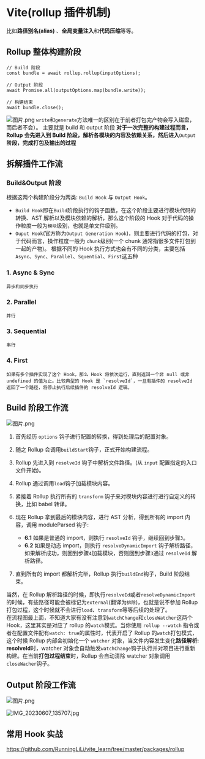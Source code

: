 # Vite(rollup 插件机制)

比如**路径别名(alias)** 、**全局变量注入**和**代码压缩**等等。

## Rollup 整体构建阶段

```
// Build 阶段
const bundle = await rollup.rollup(inputOptions);

// Output 阶段
await Promise.all(outputOptions.map(bundle.write));

// 构建结束
await bundle.close();
```

![图片.png](https://p1-juejin.byteimg.com/tos-cn-i-k3u1fbpfcp/aa65546d0f0e45ceadb0974ea0fade7a~tplv-k3u1fbpfcp-watermark.image?)
`write`和`generate`方法唯一的区别在于前者打包完产物会写入磁盘，而后者不会）。
主要就是 build 和 output 阶段
**对于一次完整的构建过程而言，** **Rollup** **会先进入到 Build 阶段，解析各模块的内容及依赖关系，然后进入**`Output`**阶段，完成打包及输出的过程**

## 拆解插件工作流

### Build&Output 阶段

根据这两个构建阶段分为两类: `Build Hook` 与 `Output Hook`。

- `Build Hook`即在`Build`阶段执行的钩子函数，在这个阶段主要进行模块代码的转换、AST 解析以及模块依赖的解析，那么这个阶段的 Hook 对于代码的操作粒度一般为`模块`级别，也就是单文件级别。
- `Ouput Hook`(官方称为`Output Generation Hook`)，则主要进行代码的打包，对于代码而言，操作粒度一般为 `chunk`级别(一个 chunk 通常指很多文件打包到一起的产物)。
  根据不同的 Hook 执行方式也会有不同的分类，主要包括`Async`、`Sync`、`Parallel`、`Squential`、`First`这五种

### 1. Async & Sync

    异步和同步执行

### 2. Parallel

    并行

### 3. Sequential

    串行

### 4. First

    如果有多个插件实现了这个 Hook，那么 Hook 将依次运行，直到返回一个非 null 或非 undefined 的值为止。比较典型的 Hook 是 `resolveId`，一旦有插件的 resolveId 返回了一个路径，将停止执行后续插件的 resolveId 逻辑。

## Build 阶段工作流

![图片.png](https://p6-juejin.byteimg.com/tos-cn-i-k3u1fbpfcp/e305d70370244afc807d70b46a73f9ec~tplv-k3u1fbpfcp-watermark.image?)

1. 首先经历 `options` 钩子进行配置的转换，得到处理后的配置对象。

2. 随之 Rollup 会调用`buildStart`钩子，正式开始构建流程。

3. Rollup 先进入到 `resolveId` 钩子中解析文件路径。(从 `input` 配置指定的入口文件开始)。

4. Rollup 通过调用`load`钩子加载模块内容。

5. 紧接着 Rollup 执行所有的 `transform` 钩子来对模块内容进行进行自定义的转换，比如 babel 转译。

6. 现在 Rollup 拿到最后的模块内容，进行 AST 分析，得到所有的 import 内容，调用 moduleParsed 钩子:

   - **6.1** 如果是普通的 import，则执行 `resolveId` 钩子，继续回到步骤`3`。
   - **6.2** 如果是动态 import，则执行 `resolveDynamicImport` 钩子解析路径，如果解析成功，则回到步骤`4`加载模块，否则回到步骤`3`通过 `resolveId` 解析路径。

7. 直到所有的 import 都解析完毕，Rollup 执行`buildEnd`钩子，Build 阶段结束。

当然，在 Rollup 解析路径的时候，即执行`resolveId`或者`resolveDynamicImport`的时候，有些路径可能会被标记为`external`(翻译为`排除`)，也就是说不参加 Rollup 打包过程，这个时候就不会进行`load`、`transform`等等后续的处理了。
<br/>
在流程图最上面，不知道大家有没有注意到`watchChange`和`closeWatcher`这两个 Hook，这里其实是对应了 rollup 的`watch`模式。当你使用 `rollup --watch` 指令或者在配置文件配有`watch: true`的属性时，代表开启了 Rollup 的`watch`打包模式，这个时候 Rollup 内部会初始化一个 `watcher` 对象，当文件内容发生变化**路径解析: resolveId**时，watcher 对象会自动触发`watchChange`钩子执行并对项目进行重新构建。在当前**打包过程结束**时，Rollup 会自动清除 watcher 对象调用`closeWacher`钩子。

## Output 阶段工作流

![图片.png](https://p9-juejin.byteimg.com/tos-cn-i-k3u1fbpfcp/28310865c124451da4c37aaf09f0cb12~tplv-k3u1fbpfcp-watermark.image?)

![IMG_20230607_135707.jpg](https://p3-juejin.byteimg.com/tos-cn-i-k3u1fbpfcp/f18b752e598b4aa6a34f9dbc2c8955ca~tplv-k3u1fbpfcp-watermark.image?)

## 常用 Hook 实战

https://github.com/RunningLiLi/vite_learn/tree/master/packages/rollup

